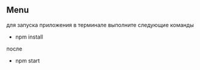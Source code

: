 ## Menu

для запуска приложения в терминале выполните следующие команды

* npm install

после

* npm start
